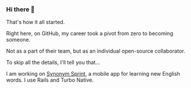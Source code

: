### Hi there 👋

That's how it all started.

Right here, on GitHub, my career took a pivot from zero to becoming someone.

Not as a part of their team, but as an individual open-source collaborator.

To skip all the details, I'll tell you that...

I am working on [Synonym Sprint](https://synonymsprint.com), a mobile app for learning new English words. I use Rails and Turbo Native.

<!--
**kyrylo/kyrylo** is a ✨ _special_ ✨ repository because its `README.md` (this file) appears on your GitHub profile.

Here are some ideas to get you started:

- 🔭 I’m currently working on ...
- 🌱 I’m currently learning ...
- 👯 I’m looking to collaborate on ...
- 🤔 I’m looking for help with ...
- 💬 Ask me about ...
- 📫 How to reach me: ...
- 😄 Pronouns: ...
- ⚡ Fun fact: ...
-->
